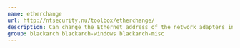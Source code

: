 ```yaml
---
name: etherchange
url: http://ntsecurity.nu/toolbox/etherchange/
description: Can change the Ethernet address of the network adapters in Windows.
group: blackarch blackarch-windows blackarch-misc
---
```

